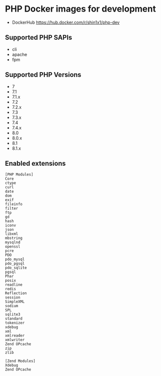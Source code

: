 # PHP Docker images for development

* DockerHub
https://hub.docker.com/r/shin1x1/php-dev

## Supported PHP SAPIs

* cli
* apache
* fpm

## Supported PHP Versions

* 7
* 7.1
* 7.1.x
* 7.2
* 7.2.x
* 7.3
* 7.3.x
* 7.4
* 7.4.x
* 8.0
* 8.0.x
* 8.1
* 8.1.x

## Enabled extensions

```
[PHP Modules]
Core
ctype
curl
date
dom
exif
fileinfo
filter
ftp
gd
hash
iconv
json
libxml
mbstring
mysqlnd
openssl
pcre
PDO
pdo_mysql
pdo_pgsql
pdo_sqlite
pgsql
Phar
posix
readline
redis
Reflection
session
SimpleXML
sodium
SPL
sqlite3
standard
tokenizer
xdebug
xml
xmlreader
xmlwriter
Zend OPcache
zip
zlib

[Zend Modules]
Xdebug
Zend OPcache
```
